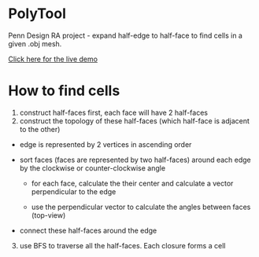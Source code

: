 # PolyTool

Penn Design RA project - expand half-edge to half-face to find cells in a given .obj mesh.

[Click here for the live demo](http://www.miaokaixiang.com/PolyTool/)

# How to find cells

1. construct half-faces first, each face will have 2 half-faces
2. construct the topology of these half-faces (which half-face is adjacent to the other)

*	edge is represented by 2 vertices in ascending order

*	sort faces (faces are represented by two half-faces) around each edge by the clockwise or counter-clockwise angle

	* for each face, calculate the their center and calculate a vector perpendicular to the edge

	* use the perpendicular vector to calculate the angles between faces (top-view)

*	connect these half-faces around the edge

3. use BFS to traverse all the half-faces. Each closure forms a cell